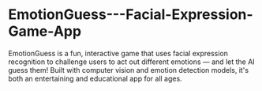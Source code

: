 # EmotionGuess---Facial-Expression-Game-App
EmotionGuess is a fun, interactive game that uses facial expression recognition to challenge users to act out different emotions — and let the AI guess them! Built with computer vision and emotion detection models, it's both an entertaining and educational app for all ages.
